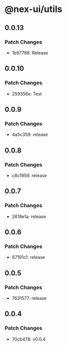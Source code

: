 # @nex-ui/utils

## 0.0.13

### Patch Changes

- 1b97788: Release

## 0.0.10

### Patch Changes

- 259356e: Test

## 0.0.9

### Patch Changes

- 4a5c359: release

## 0.0.8

### Patch Changes

- c8c1956: release

## 0.0.7

### Patch Changes

- 2618e1a: release

## 0.0.6

### Patch Changes

- 87191c1: release

## 0.0.5

### Patch Changes

- 7631577: release

## 0.0.4

### Patch Changes

- 70cb478: v0.0.4
